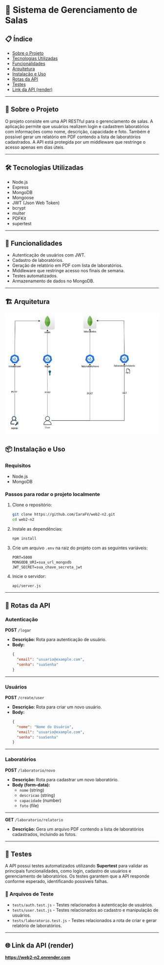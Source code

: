 # 🏫 Sistema de Gerenciamento de Salas


## 📋 Índice

- [Sobre o Projeto](#-sobre-o-projeto)
- [Tecnologias Utilizadas](#-tecnologias-utilizadas)
- [Funcionalidades](#-funcionalidades)
- [Arquitetura](#-arquitetura)
- [Instalação e Uso](#-instalação-e-uso)
- [Rotas da API](#-rotas-da-api)
- [Testes](#-testes)
- [Link da API (render)](#-link-da-api-render)

---

## 📖 Sobre o Projeto

O projeto consiste em uma API RESTful para o gerenciamento de salas. A aplicação permite que usuários realizem login e cadastrem laboratórios com informações como nome, descrição, capacidade e foto. Também é possível gerar um relatório em PDF contendo a lista de laboratórios cadastrados. A API está protegida por um middleware que restringe o acesso apenas em dias úteis.

---

## 🛠 Tecnologias Utilizadas

- Node.js
- Express
- MongoDB
- Mongoose
- JWT (Json Web Token)
- bcrypt
- multer
- PDFKit
- supertest

---

## 🚀 Funcionalidades

- Autenticação de usuários com JWT.
- Cadastro de laboratórios.
- Geração de relatório em PDF com lista de laboratórios.
- Middleware que restringe acesso nos finais de semana.
- Testes automatizados.
- Armazenamento de dados no MongoDB.

---

## 🏗 Arquitetura
![Arquitetura](documents/arquitetura.jpg)


## 📦 Instalação e Uso

### Requisitos

- Node.js
- MongoDB

### Passos para rodar o projeto localmente

1. Clone o repositório:
   ```bash
   git clone https://github.com/IaraFV/web2-n2.git
   cd web2-n2
   ```

2. Instale as dependências:
   ```bash
   npm install
   ```

3. Crie um arquivo `.env` na raiz do projeto com as seguintes variáveis:
   ```env
   PORT=5000
   MONGODB_URI=sua_url_mongodb
   JWT_SECRET=sua_chave_secreta_jwt
   ```

4. Inicie o servidor:
   ```bash
   api/server.js
   ```

---

## 🔗 Rotas da API

### **Autenticação**

**POST** `/logar`  
- **Descrição:** Rota para autenticação de usuário.
- **Body:**  
  ```json
  {
    "email": "usuario@example.com",
    "senha": "suaSenha"
  }
  ```

---

### **Usuários**

**POST** `/create/user`  
- **Descrição:** Rota para criar um novo usuário.
- **Body:**  
  ```json
  {
    "nome": "Nome do Usuário",
    "email": "usuario@example.com",
    "senha": "suaSenha"
  }
  ```

---

### **Laboratórios**

**POST** `/laboratorio/novo`  
- **Descrição:** Rota para cadastrar um novo laboratório.  
- **Body (form-data):**  
  - `nome` (string)
  - `descricao` (string)
  - `capacidade` (number)
  - `foto` (file)

---

**GET** `/laboratorio/relatorio`  
- **Descrição:** Gera um arquivo PDF contendo a lista de laboratórios cadastrados, incluindo as fotos.

---

## 🧪 Testes

A API possui testes automatizados utilizando **Supertest** para validar as principais funcionalidades, como login, cadastro de usuários e gerenciamento de laboratórios. Os testes garantem que a API responde conforme esperado, identificando possíveis falhas.

### 📂 Arquivos de Teste

- `tests/auth.test.js` - Testes relacionados à autenticação de usuários.
- `tests/user.test.js` - Testes relacionados ao cadastro e manipulação de usuários.
- `tests/laboratorio.test.js` - Testes relacionados a rota de criar e gerar relatório de laboratórios.


---

## 🌐 Link da API (render)

**https://web2-n2.onrender.com**
